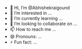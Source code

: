 - 👋 Hi, I’m @Abhishekraigound
- 👀 I’m interested in ...
- 🌱 I’m currently learning ...
- 💞️ I’m looking to collaborate on ...
- 📫 How to reach me ...
- 😄 Pronouns: ...
- ⚡ Fun fact: ...

<!---
Abhishekraigound/Abhishekraigound is a ✨ special ✨ repository because its `README.md` (this file) appears on your GitHub profile.
You can click the Preview link to take a look at your changes.
--->
